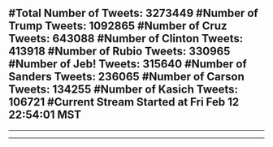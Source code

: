#Total Number of Tweets: 3273449 
#Number of Trump Tweets: 1092865
#Number of Cruz Tweets: 643088
#Number of Clinton Tweets: 413918
#Number of Rubio Tweets: 330965
#Number of Jeb! Tweets: 315640
#Number of Sanders Tweets: 236065
#Number of Carson Tweets: 134255
#Number of Kasich Tweets: 106721
#Current Stream Started at Fri Feb 12 22:54:01 MST
---
---
---
